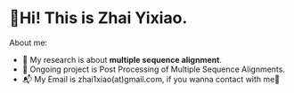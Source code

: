 # 👋Hi! This is Zhai Yixiao.

About me:
 - 🧬 My research is about **multiple sequence alignment**.
 - 🌱 Ongoing project is Post Processing of Multiple Sequence Alignments.
 - 📬 My Email is zhai1xiao(at)gmail.com, if you wanna contact with me😬


